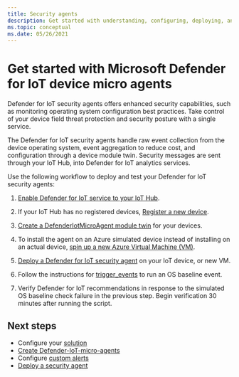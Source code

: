 ```yaml
---
title: Security agents
description: Get started with understanding, configuring, deploying, and using Microsoft Defender for IoT security service agents on your IoT devices.
ms.topic: conceptual
ms.date: 05/26/2021
---
```


# Get started with Microsoft Defender for IoT device micro agents

Defender for IoT security agents offers enhanced security capabilities, such as monitoring operating system configuration best practices. Take control of your device field threat protection and security posture with a single service.

The Defender for IoT security agents handle raw event collection from the device operating system, event aggregation to reduce cost, and configuration through a device module twin. Security messages are sent through your IoT Hub, into Defender for IoT analytics services.

Use the following workflow to deploy and test your Defender for IoT security agents:

1. [Enable Defender for IoT service to your IoT Hub](quickstart-onboard-iot-hub.md).

1. If your IoT Hub has no registered devices, [Register a new device](/previous-versions/azure/iot-accelerators/iot-accelerators-device-simulation-overview).

1. [Create a DefenderIotMicroAgent module twin](quickstart-create-micro-agent-module-twin.md) for your devices.

1. To install the agent on an Azure simulated device instead of installing on an actual device, [spin up a new Azure Virtual Machine (VM)](../../virtual-machines/linux/quick-create-portal.md).

1. [Deploy a Defender for IoT security agent](how-to-deploy-linux-cs.md) on your IoT device, or new VM.

1. Follow the instructions for [trigger_events](https://aka.ms/iot-security-github-trigger-events) to run an OS baseline event.

1. Verify Defender for IoT recommendations in response to the simulated OS baseline check failure in the previous step. Begin verification 30 minutes after running the script.

## Next steps

- Configure your [solution](quickstart-configure-your-solution.md)
- [Create Defender-IoT-micro-agents](quickstart-create-security-twin.md)
- Configure [custom alerts](quickstart-create-custom-alerts.md)
- [Deploy a security agent](how-to-deploy-agent.md)
